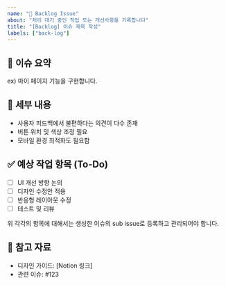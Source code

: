 ```yaml
---
name: "📌 Backlog Issue"
about: "처리 대기 중인 작업 또는 개선사항을 기록합니다"
title: "[Backlog] 이슈 제목 작성"
labels: ["back-log"]
---
```



## 📝 이슈 요약
<!-- 해당 이슈에 대한 간단한 설명을 작성해주세요. -->
ex) 마이 페이지 기능을 구현합니다.

## 📍 세부 내용
<!-- 해당 이슈의 배경, 필요한 작업, 제약 조건 등을 구체적으로 작성해주세요. -->
- 사용자 피드백에서 불편하다는 의견이 다수 존재
- 버튼 위치 및 색상 조정 필요
- 모바일 환경 최적화도 필요함


## ✅ 예상 작업 항목 (To-Do)
<!-- 필요한 작업을 체크리스트 형식으로 나열해주세요. -->
- [ ] UI 개선 방향 논의
- [ ] 디자인 수정안 적용
- [ ] 반응형 레이아웃 수정
- [ ] 테스트 및 리뷰

위 각각의 항목에 대해서는 생성한 이슈의 sub issue로 등록하고 관리되어야 합니다.

## 🔗 참고 자료
<!-- 연관된 문서, 이슈, PR, 외부 링크가 있다면 첨부해주세요. -->
- 디자인 가이드: [Notion 링크]
- 관련 이슈: #123
